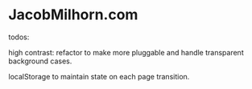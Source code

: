 # JacobMilhorn.com


todos:

high contrast: refactor to make more pluggable and handle transparent background cases.

localStorage to maintain state on each page transition.

